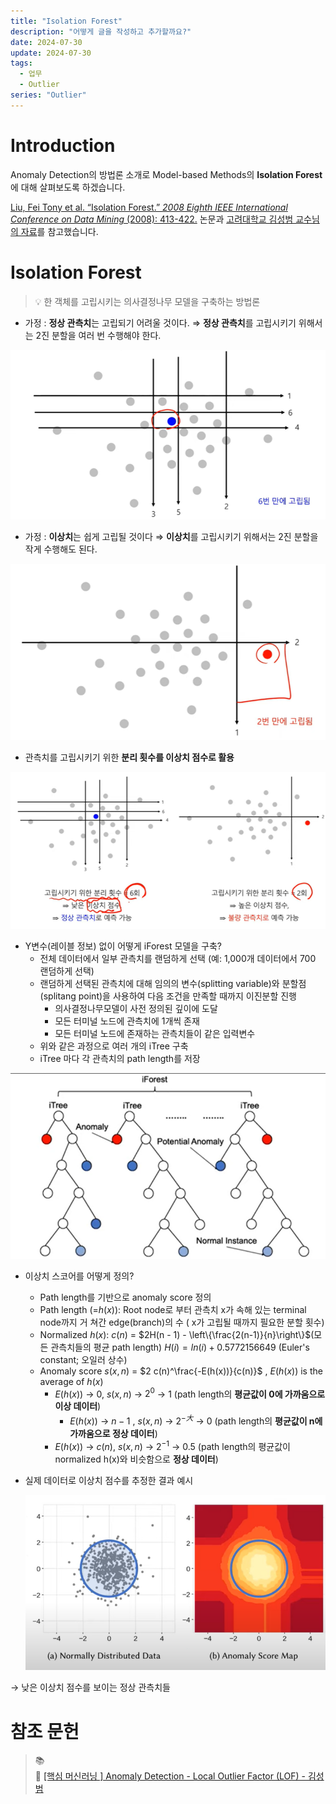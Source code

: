 ```yaml
---
title: "Isolation Forest"
description: "어떻게 글을 작성하고 추가할까요?"
date: 2024-07-30
update: 2024-07-30
tags:
  - 업무
  - Outlier
series: "Outlier"
---
```


# Introduction

Anomaly Detection의 방법론 소개로 Model-based Methods의 **Isolation Forest**에 대해 살펴보도록 하겠습니다.

[Liu, Fei Tony et al. “Isolation Forest.” *2008 Eighth IEEE International Conference on Data Mining* (2008): 413-422.](https://www.semanticscholar.org/paper/Isolation-Forest-Liu-Ting/00a1077d298f2917d764eb729ab1bc86af3bd241) 논문과 [고려대학교 김성범 교수님의 자료](https://www.youtube.com/watch?v=wADcqMdpuv4&t=2177s&ab_channel=%E2%80%8D%EA%B9%80%EC%84%B1%EB%B2%94%5B%EA%B5%90%EC%88%98%2F%EC%82%B0%EC%97%85%EA%B2%BD%EC%98%81%EA%B3%B5%ED%95%99%EB%B6%80%5D)를 참고했습니다.

# Isolation Forest

> 💡 한 객체를 고립시키는 의사결정나무 모델을 구축하는 방법론

- 가정 : **정상 관측치**는 고립되기 어려울 것이다. ⇒ **정상 관측치**를 고립시키기 위해서는 2진 분할을 여러 번 수행해야 한다.

![](img.png)

- 가정 : **이상치**는 쉽게 고립될 것이다 ⇒ **이상치**를 고립시키기 위해서는 2진 분할을 작게 수행해도 된다.

![](img_1.png)

- 관측치를 고립시키기 위한 **분리 횟수를 이상치 점수로 활용**

![](img_2.png)

- Y변수(레이블 정보) 없이 어떻게 iForest 모델을 구축?
    - 전체 데이터에서 일부 관측치를 랜덤하게 선택 (예: 1,000개 데이터에서 700 랜덤하게 선택)
    - 랜덤하게 선택된 관측치에 대해 임의의 변수(splitting variable)와 분할점(splitang point)을 사용하여 다음 조건을 만족할 때까지 이진분할 진행
        - 의사결정나무모델이 사전 정의된 깊이에 도달
        - 모든 터미널 노드에 관측치에 1개씩 존재
        - 모든 터미널 노드에 존재하는 관측치들이 같은 입력변수
    - 위와 같은 과정으로 여러 개의 iTree 구축
    - iTree 마다 각 관측치의 path length를 저장

![](img_3.png)

- 이상치 스코어를 어떻게 정의?
    - Path length를 기반으로 anomaly score 정의
    - Path length (=$h(x)$): Root node로 부터 관측치 x가 속해 있는 terminal node까지 거
      쳐간 edge(branch)의 수 ( x가 고립될 때까지 필요한 분할 횟수)
    - Normalized $h(x)$: $c(n)$ = $2H(n - 1) - \left\{\frac{2(n-1)}{n}\right\}$(모든 관측치들의 평균 path length)
      $H(i) = ln(i) + 0.5772156649$ (Euler's constant; 오일러 상수)
    - Anomaly score $s(x,n)$ = $2 c(n)^\frac{-E(h(x))}{c(n)}$ , $E(h(x))$ is the average of $h(x)$
        - $E(h(x))$ → 0, $s(x,n)$ → $2^0$ → 1 (path length의 **평균값이 0에 가까움으로 이상 데이터**)
            - $E(h(x))$ → $n-1$ , $s(x,n)$ → $2^{-大}$ → 0 (path length의 **평균값이 n에 가까움으로 정상 데이터**)
        - $E(h(x))$ → $c(n)$, $s(x, n)$ → $2^{-1}$ → 0.5 (path length의 평균값이 normalized h(x)와 비슷함으로 **정상 데이터**)

- 실제 데이터로 이상치 점수를 추정한 결과 예시

  ![](img_4.png)


→ 낮은 이상치 점수를 보이는 정상 관측치들

# 참조 문헌

> 📚 <br/>
> 📖 [[핵심 머신러닝 ] Anomaly Detection - Local Outlier Factor (LOF) - 김성범](https://www.youtube.com/watch?v=VZWQfQHsGGY&ab_channel=%E2%80%8D%EA%B9%80%EC%84%B1%EB%B2%94%5B%EA%B5%90%EC%88%98%2F%EC%82%B0%EC%97%85%EA%B2%BD%EC%98%81%EA%B3%B5%ED%95%99%EB%B6%80%5D) <br/>

